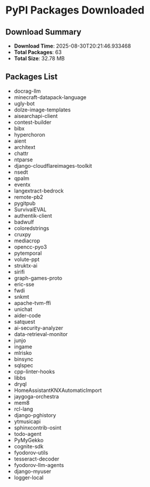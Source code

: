 # PyPI Packages Downloaded

## Download Summary
- **Download Time**: 2025-08-30T20:21:46.933468
- **Total Packages**: 63
- **Total Size**: 32.78 MB

## Packages List
- docrag-llm
- minecraft-datapack-language
- ugly-bot
- dolze-image-templates
- aisearchapi-client
- contest-builder
- bibx
- hyperchoron
- aient
- architext
- chattr
- ntparse
- django-cloudflareimages-toolkit
- nsedt
- qpalm
- eventx
- langextract-bedrock
- remote-pb2
- pygitpub
- SurvivalEVAL
- authentik-client
- badwulf
- coloredstrings
- cruxpy
- mediacrop
- opencc-pyo3
- pytemporal
- volute-ppt
- struktx-ai
- sirifi
- graph-games-proto
- eric-sse
- fwdi
- snkmt
- apache-tvm-ffi
- unichat
- aider-code
- satquest
- ai-security-analyzer
- data-retrieval-monitor
- junjo
- ingame
- mlrisko
- binsync
- sqlspec
- cpp-linter-hooks
- libbs
- dryql
- HomeAssistantKNXAutomaticImport
- jaygoga-orchestra
- mem8
- rcl-lang
- django-pghistory
- ytmusicapi
- sphinxcontrib-osint
- todo-agent
- PyMyGekko
- cognite-sdk
- fyodorov-utils
- tesseract-decoder
- fyodorov-llm-agents
- django-myuser
- logger-local
